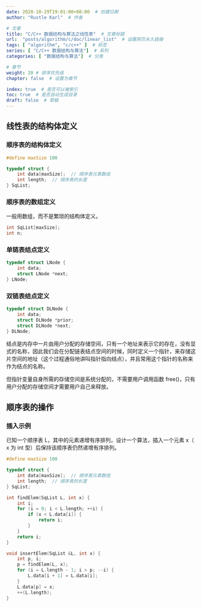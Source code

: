 ```yaml
---
date: 2020-10-29T19:01:00+08:00  # 创建日期
author: "Rustle Karl"  # 作者

# 文章
title: "C/C++ 数据结构与算法之线性表"  # 文章标题
url:  "posts/algorithm/c/doc/linear_list"  # 设置网页永久链接
tags: [ "algorithm", "c/c++" ]  # 标签
series: [ "C/C++ 数据结构与算法"]  # 系列
categories: [ "数据结构与算法"]  # 分类

# 章节
weight: 20 # 排序优先级
chapter: false  # 设置为章节

index: true  # 是否可以被索引
toc: true  # 是否自动生成目录
draft: false  # 草稿
---
```


## 线性表的结构体定义

### 顺序表的结构体定义

```c++
#define maxSize 100

typedef struct {
    int data[maxSize];  // 顺序表元素数组
    int length;  // 顺序表的长度
} SqList;
```

### 顺序表的数组定义

一般用数组，而不是繁琐的结构体定义。

```c++
int SqList[maxSize];
int n;
```

### 单链表结点定义

```c++
typedef struct LNode {
    int data;
    struct LNode *next;
} LNode;
```

### 双链表结点定义

```c++
typedef struct DLNode {
    int data;
    struct DLNode *prior;
    struct DLNode *next;
} DLNode;
```

结点是内存中一片由用户分配的存储空间，只有一个地址来表示它的存在，没有显式的名称，因此我们会在分配链表结点空间的时候，同时定义一个指针，来存储这片空间的地址（这个过程通俗地讲叫指针指向结点），并且常用这个指针的名称来作为结点的名称。

但指针变量自身所需的存储空间是系统分配的，不需要用户调用函数 free()，只有用户分配的存储空间才需要用户自己来释放。

## 顺序表的操作

### 插入示例

已知一个顺序表 L，其中的元素递增有序排列，设计一个算法，插入一个元素 x（ x 为 int 型）后保持该顺序表仍然递增有序排列。

```c++
#define maxSize 100

typedef struct {
    int data[maxSize];  // 顺序表元素数组
    int length;  // 顺序表的长度
} SqList;

int findElem(SqList L, int x) {
    int i;
    for (i = 0; i < L.length; ++i) {
        if (x < L.data[i]) {
            return i;
        }
    }
    return i;
}

void insertElem(SqList &L, int x) {
    int p, i;
    p = findElem(L, x);
    for (i = L.length - 1; i > p; --i) {
        L.data[i + 1] = L.data[i];
    }
    L.data[p] = x;
    ++(L.length);
}
```

```c++

```

```c++

```

```c++

```

```c++

```

```c++

```

```c++

```

```c++

```

```c++

```

```c++

```

